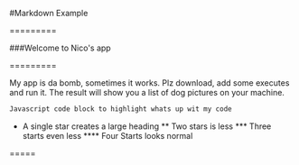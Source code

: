#Markdown Example

=========

###Welcome to Nico's app

=========

My app is da bomb, sometimes it works. Plz download, add some executes and run it. The result will show you a list of dog pictures on your machine.

```javascript
Javascript code block to highlight whats up wit my code
```


* A single star creates a large heading
** Two stars is less
*** Three starts even less
**** Four Starts looks normal

=====
